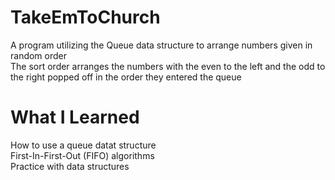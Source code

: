 # TakeEmToChurch
A program utilizing the Queue data structure to arrange numbers given in random order <br >
The sort order arranges the numbers with the even to the left and the odd to the right popped off in the order they entered the queue
# What I Learned
How to use a queue datat structure <br >
First-In-First-Out (FIFO) algorithms <br >
Practice with data structures
